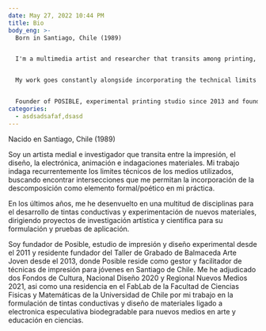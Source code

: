 ```yaml
---
date: May 27, 2022 10:44 PM
title: Bio
body_eng: >-
  Born in Santiago, Chile (1989)


  I'm a multimedia artist and researcher that transits among printing, design, electronics, animation, photography and sculpture. In the last years, I’ve been invested in techniques from a multitude of disciplines in the explora- tion of sustainable materials to incorporate in my practice, leading both art and science research on its formula- tion and application.


  My work goes constantly alongside incorporating the technical limits of the media involved in the creative process and the recurrent search for the incorporation of decomposition as a formal and/or poetic form.


  Founder of POSIBLE, experimental printing studio since 2013 and founder resident of Taller de Grabado Balmaceda Arte Joven since 2013, where my project POSIBLE resides as a facilitator of printing techniques and experimentation for the youth in Santiago de Chile. I've also been granted two FONDART (Public Merit Fund for the Arts granted by Chilean Government 2020 and 2021) and a Fablab Residency (School of Physical and Mathematical Sciences. Universidad de Chile.) for my research and creation project SENSIBLE, which indaga- tes in the sustainable incorporation of biodegradable electronics in graphic and material design on new media art installations and science education.
categories:
  - asdsadsafaf,dsasd
---
```

Nacido en Santiago, Chile (1989)

Soy un artista medial e investigador que transita entre la impresión, el diseño, la electrónica, animación e indagaciones materiales. Mi trabajo indaga recurrentemente los limites técnicos de los medios utilizados, buscando encontrar intersecciones que me permitan la incorporación de la descomposición como elemento formal/poético en mi práctica.

En los últimos años, me he desenvuelto en una multitud de disciplinas para el desarrollo de tintas conductivas y experimentación de nuevos materiales, dirigiendo proyectos de investigación artística y cientifica para su formulación y pruebas de aplicación.

Soy fundador de Posible, estudio de impresión y diseño experimental desde el 2011 y residente fundador del Taller de Grabado de Balmaceda Arte Joven desde el 2013, donde Posible reside como gestor y facilitador de técnicas de impresión para jóvenes en Santiago de Chile. Me he adjudicado dos Fondos de Cultura, Nacional Diseño 2020 y Regional Nuevos Medios 2021, asi como una residencia en el FabLab de la Facultad de Ciencias Fisicas y Matemáticas de la Universidad de Chile por mi trabajo en la formulación de tintas conductivas y diseño de materiales ligado a electronica especulativa biodegradable para nuevos medios en arte y educación en ciencias.